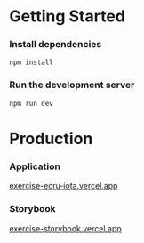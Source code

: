 # Getting Started

### Install dependencies

`npm install`

### Run the development server

`npm run dev`

# Production

### Application

[exercise-ecru-iota.vercel.app](https://exercise-ecru-iota.vercel.app)

### Storybook

[exercise-storybook.vercel.app](https://exercise-storybook.vercel.app)
